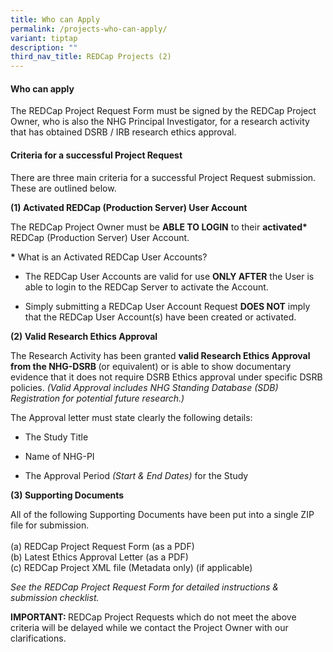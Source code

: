 ```yaml
---
title: Who can Apply
permalink: /projects-who-can-apply/
variant: tiptap
description: ""
third_nav_title: REDCap Projects (2)
---
```

<h4><strong>Who can apply</strong></h4>
<p>The REDCap Project Request Form must be signed by the REDCap Project Owner,
who is also the NHG Principal Investigator, for a research activity that
has obtained DSRB / IRB research ethics approval.</p>
<h4><strong>Criteria for a successful Project Request</strong></h4>
<p>There are three main criteria for a successful Project Request submission.
These are outlined below.</p>
<p></p>
<p><strong>(1) Activated REDCap (Production Server) User Account</strong>
</p>
<p>The REDCap Project Owner must be <strong>ABLE TO LOGIN</strong> to their <strong>activated*</strong> REDCap
(Production Server) User Account.</p>
<p><strong>*</strong> What is an Activated REDCap User Accounts?</p>
<ul data-tight="true" class="tight">
<li>
<p>The REDCap User Accounts are valid for use <strong>ONLY AFTER</strong> the
User is able to login to the REDCap Server to activate the Account.</p>
</li>
<li>
<p>Simply submitting a REDCap User Account Request <strong>DOES NOT</strong> imply
that the REDCap User Account(s) have been created or activated.</p>
</li>
</ul>
<p></p>
<p></p>
<p><strong>(2) Valid Research Ethics Approval</strong>
</p>
<p>The Research Activity has been granted <strong>valid Research Ethics Approval from the NHG-DSRB </strong>(or
equivalent) or is able to show documentary evidence that it does not require
DSRB Ethics approval under specific DSRB policies.<em> (Valid Approval includes NHG Standing Database (SDB) Registration for potential future research.)</em>
</p>
<p>The Approval letter must state clearly the following details:</p>
<ul data-tight="true" class="tight">
<li>
<p>The Study Title</p>
</li>
<li>
<p>Name of NHG-PI</p>
</li>
<li>
<p>The Approval Period <em>(Start &amp; End Dates)</em> for the Study</p>
</li>
</ul>
<p></p>
<p></p>
<p><strong>(3) Supporting Documents </strong>
</p>
<p>All of the following Supporting Documents have been put into a single
ZIP file for submission.
<br>
<br>(a) REDCap Project Request Form (as a PDF)
<br>(b) Latest Ethics Approval Letter (as a PDF)
<br>(c) REDCap Project XML file (Metadata only) (if applicable)</p>
<p><em>See the REDCap Project Request Form for detailed instructions &amp; submission checklist.</em>
</p>
<p></p>
<p></p>
<p><strong>IMPORTANT: </strong>REDCap Project Requests which do not meet
the above criteria will be delayed while we contact the Project Owner with
our clarifications.</p>
<p></p>
